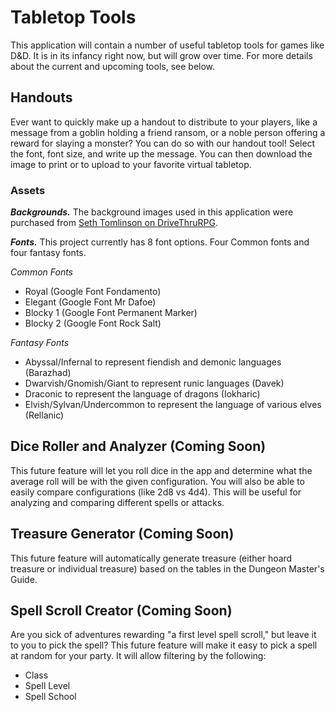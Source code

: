# Tabletop Tools

This application will contain a number of useful tabletop tools for games like D&D. It is in its infancy right now, but will grow over time. For more details about the current and upcoming tools, see below.

## Handouts

Ever want to quickly make up a handout to distribute to your players, like a message from a goblin holding a friend ransom, or a noble person offering a reward for slaying a monster? You can do so with our handout tool! Select the font, font size, and write up the message. You can then download the image to print or to upload to your favorite virtual tabletop.

### Assets 

***Backgrounds.*** The background images used in this application were purchased from [Seth Tomlinson on DriveThruRPG](https://www.drivethrurpg.com/product/294774/Perfect-Parchment--Set-of-84-Parchment-Textures).

***Fonts.*** This project currently has 8 font options. Four Common fonts and four fantasy fonts. 

*Common Fonts*
* Royal (Google Font Fondamento)
* Elegant (Google Font Mr Dafoe)
* Blocky 1 (Google Font Permanent Marker)
* Blocky 2 (Google Font Rock Salt)

*Fantasy Fonts*
* Abyssal/Infernal to represent fiendish and demonic languages (Barazhad)
* Dwarvish/Gnomish/Giant to represent runic languages (Davek)
* Draconic to represent the language of dragons (Iokharic)
* Elvish/Sylvan/Undercommon to represent the language of various elves (Rellanic)

## Dice Roller and Analyzer (Coming Soon)

This future feature will let you roll dice in the app and determine what the average roll will be with the given configuration. You will also be able to easily compare configurations (like 2d8 vs 4d4). This will be useful for analyzing and comparing different spells or attacks.

## Treasure Generator (Coming Soon)

This future feature will automatically generate treasure (either hoard treasure or individual treasure) based on the tables in the Dungeon Master's Guide.

## Spell Scroll Creator (Coming Soon)

Are you sick of adventures rewarding "a first level spell scroll," but leave it to you to pick the spell? This future feature will make it easy to pick a spell at random for your party. It will allow filtering by the following:

* Class
* Spell Level
* Spell School